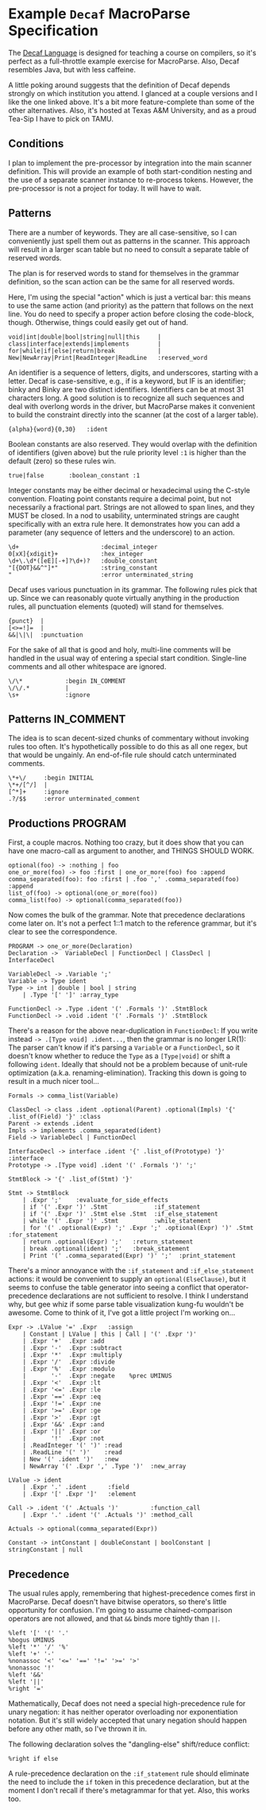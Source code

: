 # Example `Decaf` MacroParse Specification

The [Decaf Language](https://parasol.tamu.edu/courses/decaf/students/)
is designed for teaching a course on compilers, so it's perfect as a full-throttle example
exercise for MacroParse. Also, Decaf resembles Java, but with less caffeine.

A little poking around suggests that the definition of Decaf depends strongly on which
institution you attend. I glanced at a couple versions and I like the one linked above.
It's a bit more feature-complete than some of the other alternatives. Also, it's hosted
at Texas A&M University, and as a proud Tea-Sip I have to pick on TAMU.

## Conditions

I plan to implement the pre-processor by integration into the main scanner definition.
This will provide an example of both start-condition nesting and the use of
a separate scanner instance to re-process tokens. However, the pre-processor is
not a project for today. It will have to wait.

## Patterns

There are a number of keywords. They are all case-sensitive, so I can conveniently
just spell them out as patterns in the scanner. This approach will result in a larger
scan table but no need to consult a separate table of reserved words.

The plan is for reserved words to stand for themselves in the grammar definition,
so the scan action can be the same for all reserved words.

Here, I'm using the special "action" which is just a vertical bar: this means to use
the same action (and priority) as the pattern that follows on the next line.
You do need to specify a proper action before closing the code-block, though.
Otherwise, things could easily get out of hand.
```
void|int|double|bool|string|null|this     |
class|interface|extends|implements        |
for|while|if|else|return|break            |
New|NewArray|Print|ReadInteger|ReadLine   :reserved_word
```
An identifier is a sequence of letters, digits, and underscores, starting with a letter. Decaf is case-sensitive,
e.g., if is a keyword, but IF is an identifier; binky and Binky are two distinct identifiers. Identifiers can
be at most 31 characters long. A good solution is to recognize all such sequences and
deal with overlong words in the driver, but MacroParse makes it convenient to build the constraint
directly into the scanner (at the cost of a larger table).
```
{alpha}{word}{0,30}   :ident
```

Boolean constants are also reserved. They would overlap with the definition of identifiers
(given above) but the rule priority level `:1` is higher than the default (zero) so these rules win.
```
true|false       :boolean_constant :1
```
Integer constants may be either decimal or hexadecimal using the C-style convention.
Floating point constants require a decimal point, but not necessarily a fractional part.
Strings are not allowed to span lines, and they MUST be closed. In a nod to usability,
unterminated strings are caught specifically with an extra rule here. It demonstrates
how you can add a parameter (any sequence of letters and the underscore) to an action.
```
\d+                       :decimal_integer
0[xX]{xdigit}+            :hex_integer
\d+\.\d*([eE][-+]?\d+)?   :double_constant
"[{DOT}&&^"]*"            :string_constant
"                         :error unterminated_string
```

Decaf uses various punctuation in its grammar. The following rules pick that up. Since we
can reasonably quote virtually anything in the production rules, all punctuation elements
(quoted) will stand for themselves.
```
{punct}  |
[<>=!]=  |
&&|\|\|  :punctuation
```
For the sake of all that is good and holy, multi-line comments will be handled in the usual
way of entering a special start condition. Single-line comments and all other whitespace are ignored.
```
\/\*            :begin IN_COMMENT
\/\/.*          |
\s+             :ignore
```

## Patterns IN_COMMENT
The idea is to scan decent-sized chunks of commentary without invoking rules too often.
It's hypothetically possible to do this as all one regex, but that would be ungainly.
An end-of-file rule should catch unterminated comments.
```
\*+\/     :begin INITIAL
\*+/[^/]  |
[^*]+     :ignore
.?/$$     :error unterminated_comment
```
## Productions PROGRAM
First, a couple macros. Nothing too crazy, but it does show that you
can have one macro-call as argument to another, and THINGS SHOULD WORK.
```
optional(foo) -> :nothing | foo
one_or_more(foo) -> foo :first | one_or_more(foo) foo :append
comma_separated(foo): foo :first | .foo ',' .comma_separated(foo) :append
list_of(foo) -> optional(one_or_more(foo))
comma_list(foo) -> optional(comma_separated(foo))
```
Now comes the bulk of the grammar. Note that precedence declarations
come later on. It's not a perfect 1::1 match to the reference grammar,
but it's clear to see the correspondence.
```
PROGRAM -> one_or_more(Declaration)
Declaration ->  VariableDecl | FunctionDecl | ClassDecl | InterfaceDecl

VariableDecl -> .Variable ';'
Variable -> Type ident
Type -> int | double | bool | string
	| .Type '[' ']' :array_type

FunctionDecl -> .Type .ident '(' .Formals ')' .StmtBlock
FunctionDecl -> .void .ident '(' .Formals ')' .StmtBlock
```
There's a reason for the above near-duplication in `FunctionDecl`: If you write instead
`-> .[Type void] .ident...`, then the grammar is no longer LR(1): The
parser can't know if it's parsing a `Variable` or a `FunctionDecl`,
so it doesn't know whether to reduce the `Type` as a `[Type|void]` or
shift a following `ident`. Ideally that should not be a problem because of
unit-rule optimization (a.k.a. renaming-elimination). Tracking this
down is going to result in a much nicer tool...
```
Formals -> comma_list(Variable)

ClassDecl -> class .ident .optional(Parent) .optional(Impls) '{' .list_of(Field) '}' :class
Parent -> extends .ident
Impls -> implements .comma_separated(ident)
Field -> VariableDecl | FunctionDecl

InterfaceDecl -> interface .ident '{' .list_of(Prototype) '}' :interface
Prototype -> .[Type void] .ident '(' .Formals ')' ';'

StmtBlock -> '{' .list_of(Stmt) '}'

Stmt -> StmtBlock
	| .Expr ';'    :evaluate_for_side_effects
	| if '(' .Expr ')' .Stmt             :if_statement
	| if '(' .Expr ')' .Stmt else .Stmt  :if_else_statement
	| while '(' .Expr ')' .Stmt          :while_statement
	| for '(' .optional(Expr) ';' .Expr ';' .optional(Expr) ')' .Stmt   :for_statement
	| return .optional(Expr) ';'   :return_statement
	| break .optional(ident) ';'   :break_statement
	| Print '(' .comma_separated(Expr) ')' ';'  :print_statement
```
There's a minor annoyance with the `:if_statement` and `:if_else_statement` actions:
it would be convenient to supply an `optional(ElseClause)`, but it seems to confuse
the table generator into seeing a conflict that operator-precedence declarations are
not sufficient to resolve. I think I understand why, but gee whiz if some parse table
visualization kung-fu wouldn't be awesome. Come to think of it, I've got a little
project I'm working on...
```
Expr -> .LValue '=' .Expr   :assign
	| Constant | LValue | this | Call | '(' .Expr ')'
	| .Expr '+'  .Expr :add
	| .Expr '-'  .Expr :subtract
	| .Expr '*'  .Expr :multiply
	| .Expr '/'  .Expr :divide
	| .Expr '%'  .Expr :modulo
	|       '-'  .Expr :negate    %prec UMINUS
	| .Expr '<'  .Expr :lt
	| .Expr '<=' .Expr :le
	| .Expr '==' .Expr :eq
	| .Expr '!=' .Expr :ne
	| .Expr '>=' .Expr :ge
	| .Expr '>'  .Expr :gt
	| .Expr '&&' .Expr :and
	| .Expr '||' .Expr :or
	|       '!'  .Expr :not
	| .ReadInteger '(' ')' :read
	| .ReadLine '(' ')'    :read
	| New '(' .ident ')'   :new
	| NewArray '(' .Expr ',' .Type ')'  :new_array
	
LValue -> ident
	| .Expr '.' .ident      :field
	| .Expr '[' .Expr ']'   :element

Call -> .ident '(' .Actuals ')'         :function_call
	| .Expr '.' .ident '(' .Actuals ')' :method_call

Actuals -> optional(comma_separated(Expr))

Constant -> intConstant | doubleConstant | boolConstant | stringConstant | null

```

## Precedence
The usual rules apply, remembering that highest-precedence comes first in MacroParse.
Decaf doesn't have bitwise operators, so there's little opportunity for confusion.
I'm going to assume chained-comparison operators are not allowed, and that `&&`
binds more tightly than `||`.
```
%left '[' '(' '.'
%bogus UMINUS
%left '*' '/' '%'
%left '+' '-'
%nonassoc '<' '<=' '==' '!=' '>=' '>'
%nonassoc '!'
%left '&&'
%left '||'
%right '='
```
Mathematically, Decaf does not need a special high-precedence rule for unary
negation: it has neither operator overloading nor exponentiation notation.
But it's still widely accepted that unary negation should happen before any
other math, so I've thrown it in.

The following declaration solves the "dangling-else" shift/reduce conflict:
```
%right if else
```
A rule-precedence declaration on the `:if_statement` rule should eliminate the need to include
the `if` token in this precedence declaration, but at the moment I don't recall if there's
metagrammar for that yet. Also, this works too.

